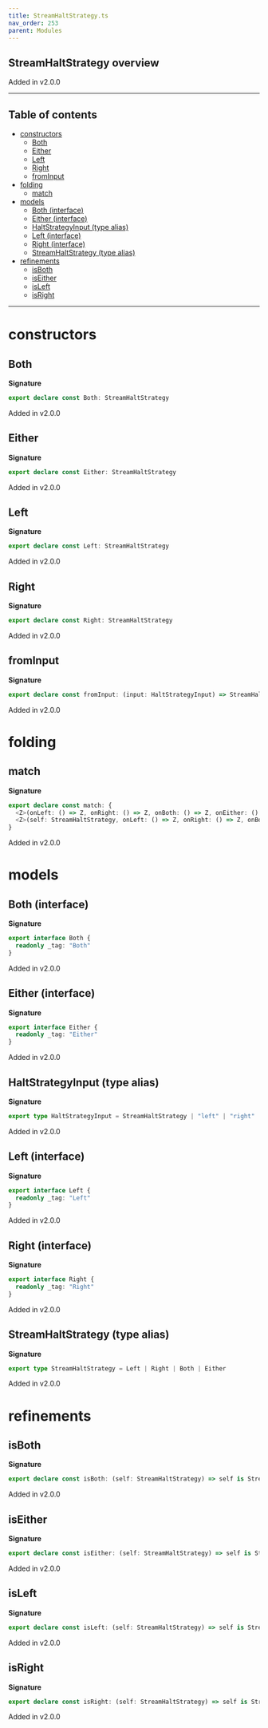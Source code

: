 ```yaml
---
title: StreamHaltStrategy.ts
nav_order: 253
parent: Modules
---
```


## StreamHaltStrategy overview

Added in v2.0.0

---

<h2 class="text-delta">Table of contents</h2>

- [constructors](#constructors)
  - [Both](#both)
  - [Either](#either)
  - [Left](#left)
  - [Right](#right)
  - [fromInput](#frominput)
- [folding](#folding)
  - [match](#match)
- [models](#models)
  - [Both (interface)](#both-interface)
  - [Either (interface)](#either-interface)
  - [HaltStrategyInput (type alias)](#haltstrategyinput-type-alias)
  - [Left (interface)](#left-interface)
  - [Right (interface)](#right-interface)
  - [StreamHaltStrategy (type alias)](#streamhaltstrategy-type-alias)
- [refinements](#refinements)
  - [isBoth](#isboth)
  - [isEither](#iseither)
  - [isLeft](#isleft)
  - [isRight](#isright)

---

# constructors

## Both

**Signature**

```ts
export declare const Both: StreamHaltStrategy
```

Added in v2.0.0

## Either

**Signature**

```ts
export declare const Either: StreamHaltStrategy
```

Added in v2.0.0

## Left

**Signature**

```ts
export declare const Left: StreamHaltStrategy
```

Added in v2.0.0

## Right

**Signature**

```ts
export declare const Right: StreamHaltStrategy
```

Added in v2.0.0

## fromInput

**Signature**

```ts
export declare const fromInput: (input: HaltStrategyInput) => StreamHaltStrategy
```

Added in v2.0.0

# folding

## match

**Signature**

```ts
export declare const match: {
  <Z>(onLeft: () => Z, onRight: () => Z, onBoth: () => Z, onEither: () => Z): (self: StreamHaltStrategy) => Z
  <Z>(self: StreamHaltStrategy, onLeft: () => Z, onRight: () => Z, onBoth: () => Z, onEither: () => Z): Z
}
```

Added in v2.0.0

# models

## Both (interface)

**Signature**

```ts
export interface Both {
  readonly _tag: "Both"
}
```

Added in v2.0.0

## Either (interface)

**Signature**

```ts
export interface Either {
  readonly _tag: "Either"
}
```

Added in v2.0.0

## HaltStrategyInput (type alias)

**Signature**

```ts
export type HaltStrategyInput = StreamHaltStrategy | "left" | "right" | "both" | "either"
```

Added in v2.0.0

## Left (interface)

**Signature**

```ts
export interface Left {
  readonly _tag: "Left"
}
```

Added in v2.0.0

## Right (interface)

**Signature**

```ts
export interface Right {
  readonly _tag: "Right"
}
```

Added in v2.0.0

## StreamHaltStrategy (type alias)

**Signature**

```ts
export type StreamHaltStrategy = Left | Right | Both | Either
```

Added in v2.0.0

# refinements

## isBoth

**Signature**

```ts
export declare const isBoth: (self: StreamHaltStrategy) => self is StreamHaltStrategy.Both
```

Added in v2.0.0

## isEither

**Signature**

```ts
export declare const isEither: (self: StreamHaltStrategy) => self is StreamHaltStrategy.Either
```

Added in v2.0.0

## isLeft

**Signature**

```ts
export declare const isLeft: (self: StreamHaltStrategy) => self is StreamHaltStrategy.Left
```

Added in v2.0.0

## isRight

**Signature**

```ts
export declare const isRight: (self: StreamHaltStrategy) => self is StreamHaltStrategy.Right
```

Added in v2.0.0
